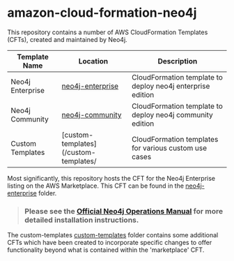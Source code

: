 # amazon-cloud-formation-neo4j

This repository contains a number of AWS CloudFormation Templates (CFTs), created and maintained by Neo4j.


| Template Name | Location | Description |
| ------------- | -------- | ----------- |
| Neo4j Enterprise | [neo4j-enterprise](/neo4j-enterprise/) | CloudFormation template to deploy neo4j enterprise edition |
| Neo4j Community  | [neo4j-community](/neo4j-community/)   | CloudFormation template to deploy neo4j community edition  |
| Custom Templates | [custom-templates](/custom-templates/  | CloudFormation templates for various custom use cases      |

Most significantly, this repository hosts the CFT for the Neo4j Enterprise listing on the AWS Marketplace.  This CFT can be found in the [neo4j-enterprise](/neo4j-enterprise/) folder.

> ### Please see the [Official Neo4j Operations Manual](https://neo4j.com/docs/operations-manual/current/cloud-deployments/neo4j-aws/) for more detailed installation instructions.

The custom-templates [custom-templates](/custom-templates/) folder contains some additional CFTs which have been created to incorporate specific changes to offer functionality beyond what is contained within the 'marketplace' CFT.
